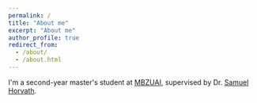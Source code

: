 ```yaml
---
permalink: /
title: "About me"
excerpt: "About me"
author_profile: true
redirect_from: 
  - /about/
  - /about.html
---
```


I'm a second-year master's student at [MBZUAI](https://mbzuai.ac.ae/), supervised by Dr. [Samuel Horvath](https://sites.google.com/view/samuelhorvath).
